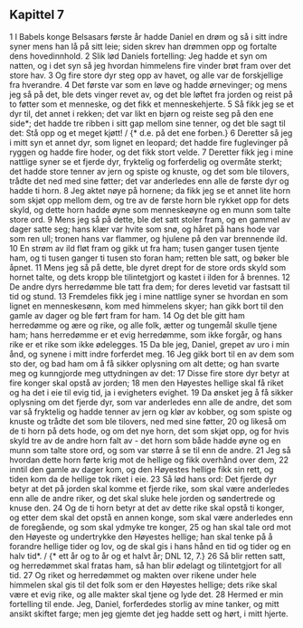 ## Kapittel 7

1 I Babels konge Belsasars første år hadde Daniel en drøm og så i sitt indre syner mens han lå på sitt leie; siden skrev han drømmen opp og fortalte dens hovedinnhold.
2 Slik lød Daniels fortelling: Jeg hadde et syn om natten, og i det syn så jeg hvordan himmelens fire vinder brøt fram over det store hav.
3 Og fire store dyr steg opp av havet, og alle var de forskjellige fra hverandre.
4 Det første var som en løve og hadde ørnevinger; og mens jeg så på det, ble dets vinger revet av, og det ble løftet fra jorden og reist på to føtter som et menneske, og det fikk et menneskehjerte.
5 Så fikk jeg se et dyr til, det annet i rekken; det var likt en bjørn og reiste seg på den ene side*; det hadde tre ribben i sitt gap mellom sine tenner, og det ble sagt til det: Stå opp og et meget kjøtt! / {* d.e. på det ene forben.}
6 Deretter så jeg i mitt syn et annet dyr, som lignet en leopard; det hadde fire fuglevinger på ryggen og hadde fire hoder, og det fikk stort velde.
7 Deretter fikk jeg i mine nattlige syner se et fjerde dyr, fryktelig og forferdelig og overmåte sterkt; det hadde store tenner av jern og spiste og knuste, og det som ble tilovers, trådte det ned med sine føtter; det var anderledes enn alle de første dyr og hadde ti horn.
8 Jeg aktet nøye på hornene; da fikk jeg se et annet lite horn som skjøt opp mellom dem, og tre av de første horn ble rykket opp for dets skyld, og dette horn hadde øyne som menneskeøyne og en munn som talte store ord.
9 Mens jeg så på dette, ble det satt stoler fram, og en gammel av dager satte seg; hans klær var hvite som snø, og håret på hans hode var som ren ull; tronen hans var flammer, og hjulene på den var brennende ild.
10 En strøm av ild fløt fram og gikk ut fra ham; tusen ganger tusen tjente ham, og ti tusen ganger ti tusen sto foran ham; retten ble satt, og bøker ble åpnet.
11 Mens jeg så på dette, ble dyret drept for de store ords skyld som hornet talte, og dets kropp ble tilintetgjort og kastet i ilden for å brennes.
12 De andre dyrs herredømme ble tatt fra dem; for deres levetid var fastsatt til tid og stund.
13 Fremdeles fikk jeg i mine nattlige syner se hvordan en som lignet en menneskesønn, kom med himmelens skyer; han gikk bort til den gamle av dager og ble ført fram for ham.
14 Og det ble gitt ham herredømme og ære og rike, og alle folk, ætter og tungemål skulle tjene ham; hans herredømme er et evig herredømme, som ikke forgår, og hans rike er et rike som ikke ødelegges.
15 Da ble jeg, Daniel, grepet av uro i min ånd, og synene i mitt indre forferdet meg.
16 Jeg gikk bort til en av dem som sto der, og bad ham om å få sikker oplysning om alt dette; og han svarte meg og kunngjorde meg uttydningen av det:
17 Disse fire store dyr betyr at fire konger skal opstå av jorden;
18 men den Høyestes hellige skal få riket og ha det i eie til evig tid, ja i evigheters evighet.
19 Da ønsket jeg å få sikker oplysning om det fjerde dyr, som var anderledes enn alle de andre, det som var så fryktelig og hadde tenner av jern og klør av kobber, og som spiste og knuste og trådte det som ble tilovers, ned med sine føtter,
20 og likeså om de ti horn på dets hode, og om det nye horn, det som skjøt opp, og for hvis skyld tre av de andre horn falt av - det horn som både hadde øyne og en munn som talte store ord, og som var større å se til enn de andre.
21 Jeg så hvordan dette horn førte krig mot de hellige og fikk overhånd over dem,
22 inntil den gamle av dager kom, og den Høyestes hellige fikk sin rett, og tiden kom da de hellige tok riket i eie.
23 Så lød hans ord: Det fjerde dyr betyr at det på jorden skal komme et fjerde rike, som skal være anderledes enn alle de andre riker, og det skal sluke hele jorden og søndertrede og knuse den.
24 Og de ti horn betyr at det av dette rike skal opstå ti konger, og etter dem skal det opstå en annen konge, som skal være anderledes enn de foregående, og som skal ydmyke tre konger,
25 og han skal tale ord mot den Høyeste og undertrykke den Høyestes hellige; han skal tenke på å forandre hellige tider og lov, og de skal gis i hans hånd en tid og tider og en halv tid*. / {* ett år og to år og et halvt år; DNL 12, 7.}
26 Så blir retten satt, og herredømmet skal fratas ham, så han blir ødelagt og tilintetgjort for all tid.
27 Og riket og herredømmet og makten over rikene under hele himmelen skal gis til det folk som er den Høyestes hellige; dets rike skal være et evig rike, og alle makter skal tjene og lyde det.
28 Hermed er min fortelling til ende. Jeg, Daniel, forferdedes storlig av mine tanker, og mitt ansikt skiftet farge; men jeg gjemte det jeg hadde sett og hørt, i mitt hjerte.
